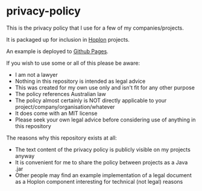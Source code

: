 # privacy-policy

This is the privacy policy that I use for a few of my companies/projects.

It is packaged up for inclusion in [Hoplon](http://hoplon.io/) projects.

An example is deployed to [Github Pages](https://thedavidmeister.github.io/privacy-policy/).

If you wish to use some or all of this please be aware:

- I am not a lawyer
- Nothing in this repository is intended as legal advice
- This was created for my own use only and isn't fit for any other purpose
- The policy references Australian law
- The policy almost certainly is NOT directly applicable to your project/company/organisation/whatever
- It does come with an MIT license
- Please seek your own legal advice before considering use of anything in this repository

The reasons why this repository exists at all:

- The text content of the privacy policy is publicly visible on my projects anyway
- It is convenient for me to share the policy between projects as a Java .jar
- Other people may find an example implementation of a legal document as a Hoplon component interesting for technical (not legal) reasons
